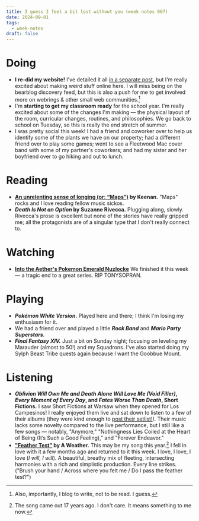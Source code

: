 ```yaml
---
title: I guess I feel a bit lost without you (week notes 007)
date: 2024-09-01
tags:
  - week-notes
draft: false
---
```


# Doing
* **I re-did my website!** I've detailed it all [in a separate post](/what%27s-this-%28and-how-it-works%29/), but I'm really excited about making weird stuff online here. I will miss being on the bearblog discovery feed, but this is also a push for me to get involved more on webrings & other small web communities.[^1]
* I'm **starting to get my classroom ready** for the school year. I'm really excited about some of the changes I'm making — the physical layout of the room, curricular changes, routines, and philosophies. We go back to school on Tuesday, so this is really the end stretch of summer.
* I was pretty social this week! I had a friend and coworker over to help us identify some of the plants we have on our property; had a different friend over to play some games; went to see a Fleetwood Mac cover band with some of my partner's coworkers; and had my sister and her boyfriend over to go hiking and out to lunch.
# Reading
- **[An unrelenting sense of longing (or: “Maps”)](https://gkeenan.co/avgb/an-unrelenting-sense-of-longing/) by Keenan.** "Maps" rocks and I love reading fellow music sickos.
- **_Death Is Not an Option_ by Suzanne Rivecca.** Plugging along, slowly. Rivecca's prose is excellent but none of the stories have really gripped me; all the protagonists are of a singular type that I don't really connect to.
# Watching
* **[Into the Aether's Pokemon Emerald Nuzlocke](https://www.youtube.com/watch?v=1bYvqnTvUCg&list=PLe_AuQUfBKl5R3Sc7Erpq3Y2me6q6uZ0R)** We finished it this week — a tragic end to a great series. RIP TONYSOPRAN.
# Playing
- ***Pokémon White Version*.** Played here and there; I think I'm losing my enthusiasm for it.
- We had a friend over and played a little ***Rock Band*** and ***Mario Party Superstars**.*
- ***Final Fantasy XIV.*** Just a bit on Sunday night; focusing on leveling my Marauder (almost to 50!) and my Squadrons. I've also started doing my Sylph Beast Tribe quests again because I want the Goobbue Mount.
# Listening
- **_Oblivion Will Own Me and Death Alone Will Love Me (Void Filler)_, _Every Moment of Every Day_, and _Fates Worse Than Death_, Short Fictions.** I saw Short Fictions at Warsaw when they opened for Los Campesinos! I really enjoyed them live and sat down to listen to a few of their albums (they were kind enough to [post their setlist!](https://www.reddit.com/r/loscampesinos/comments/1dia0oy/comment/l92otja/?utm_source=share&utm_medium=web3x&utm_name=web3xcss&utm_term=1&utm_content=share_button)). Their music lacks some novelty compared to the live performance, but I still like a few songs — notably, "Anymore," "Nothingness Lies Coiled at the Heart of Being (It’s Such a Good Feeling)," and "Forever Endeavor."
- **["Feather Test"](https://www.youtube.com/watch?v=sYRRR3vRroA) by A Weather.** This may be my song this year.[^2] I fell in love with it a few months ago and returned to it this week. I love, I love, I love (*I will, I will*). A beautiful, breathy mix of fleeting, intersecting harmonies with a rich and simplistic production. Every line strikes. ("Brush your hand / Across where you felt me / Do I pass the feather test?")

[^1]: Also, importantly, I blog to write, not to be read. I guess.
[^2]: The song came out 17 years ago. I don't care. It means something to me now.

